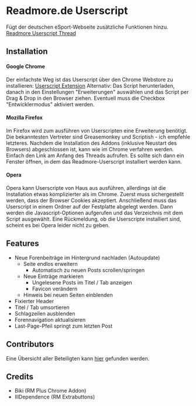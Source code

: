 # Readmore.de Userscript

Fügt der deutschen eSport-Webseite zusätzliche Funktionen hinzu.
[Readmore Userscript Thread](http://www.readmore.de/forums/91-technik/60-software/111239-readmore-userscript-chrome-extension)

## Installation

#### Google Chrome
Der einfachste Weg ist das Userscript über den Chrome Webstore zu installieren: [Userscript Extension](https://chrome.google.com/webstore/detail/readmore-userscript/ndfahefdmmghnnphhhbpcpdkifhdncef/details)
Alternativ: Das Script herunterladen, danach in den Einstellungen "Erweiterungen" auswählen und das Script per Drag & Drop in den Browser ziehen. Eventuell muss die Checkbox "Entwicklermodus" aktiviert werden.

#### Mozilla Firefox
Im Firefox wird zum ausführen von Userscripten eine Erweiterung benötigt. Die bekanntesten Vertreter sind Greasemonkey und Scriptish - ich empfehle letzteres.
Nachdem die Installation des Addons (inklusive Neustart des Browsers) abgeschlossen ist, kann wie im Chrome verfahren werden. Einfach den Link am Anfang des
Threads aufrufen. Es sollte sich dann ein Fenster öffnen, in dem das Readmore-Userscript installiert werden kann.

#### Opera
Opera kann Userscripte von Haus aus ausführen, allerdings ist die Installation etwas komplizierter als im Chrome. Zuerst muss sichergestellt werden, dass der Browser Cookies akzeptiert.
Anschließend muss das Userscript in einem Ordner auf der Festplatte abgelegt werden. Dann werden die Javascript-Optionen aufgerufen und das Verzeichnis mit dem Script ausgewählt.
Eine Rückmeldung, ob die Userscripte installiert sind, scheint es bei Opera leider nicht zu geben.

## Features

* Neue Forenbeiträge im Hintergrund nachladen (Autoupdate)
    * Seite endlos erweitern
        * Automatisch zu neuen Posts scrollen/springen
    * Neue Einträge markieren
        * Ungelesene Posts im Titel / Tab anzeigen
        * Favicon verändern
    * Hinweis bei neuen Seiten einblenden
* Fixierter Header
* Titel / Tab umsortieren
* Schlagzeilen ausblenden
* Forennavigation aktualisieren
* Last-Page-Pfeil springt zum letzten Post

## Contributors

Eine Übersicht aller Beteiligten kann [hier](https://github.com/thextor/readmore-userscript/graphs/contributors) gefunden werden.

## Credits

 * Biki (RM Plus Chrome Addon)
 * IllDependence (RM Extrabuttons)
